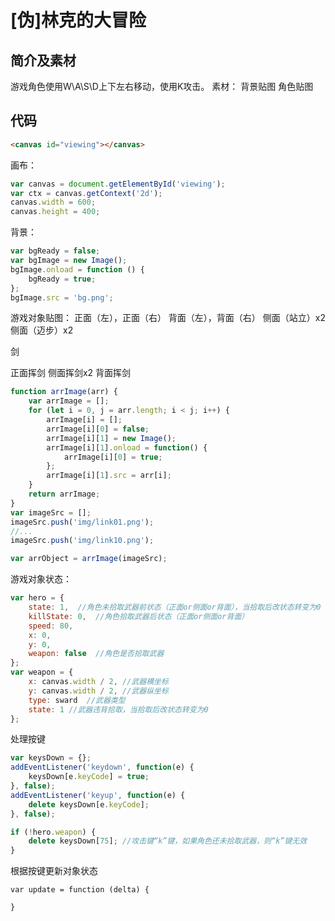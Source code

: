 # [伪]林克的大冒险
## 简介及素材
游戏角色使用W\A\S\D上下左右移动，使用K攻击。
素材：
背景贴图
角色贴图

## 代码
```html
<canvas id="viewing"></canvas>
```
画布：
```javascript
var canvas = document.getElementById('viewing');
var ctx = canvas.getContext('2d');
canvas.width = 600;
canvas.height = 400;
```
背景：
```javascript
var bgReady = false;
var bgImage = new Image();
bgImage.onload = function () {
    bgReady = true;
};
bgImage.src = 'bg.png';
```
游戏对象贴图：
正面（左），正面（右）
背面（左），背面（右）
侧面（站立）x2
侧面（迈步）x2

剑

正面挥剑
侧面挥剑x2
背面挥剑
```javascript
function arrImage(arr) {
    var arrImage = [];
    for (let i = 0, j = arr.length; i < j; i++) {
        arrImage[i] = [];
        arrImage[i][0] = false;
        arrImage[i][1] = new Image();
        arrImage[i][1].onload = function() {
            arrImage[i][0] = true;
        };
        arrImage[i][1].src = arr[i];
    }
    return arrImage;
}
var imageSrc = [];
imageSrc.push('img/link01.png');
//...
imageSrc.push('img/link10.png');

var arrObject = arrImage(imageSrc);
```
游戏对象状态：
```javascript
var hero = {
    state: 1,  //角色未拾取武器前状态（正面or侧面or背面），当拾取后改状态转变为0
    killState: 0,  //角色拾取武器后状态（正面or侧面or背面）
    speed: 80,
    x: 0,
    y: 0,
    weapon: false  //角色是否拾取武器
};
var weapon = {
    x: canvas.width / 2, //武器横坐标
    y: canvas.width / 2, //武器纵坐标
    type: sward  //武器类型
	state: 1 //武器违背拾取，当拾取后改状态转变为0
};
```
处理按键
```javascript
var keysDown = {};
addEventListener('keydown', function(e) {
    keysDown[e.keyCode] = true;
}, false);
addEventListener('keyup', function(e) {
    delete keysDown[e.keyCode];
}, false);
```
```javascript
if (!hero.weapon) {
    delete keysDown[75]; //攻击键“k”键，如果角色还未拾取武器，则“k”键无效
}
```
根据按键更新对象状态
```
var update = function (delta) {

}
```